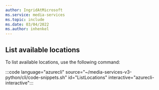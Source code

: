 ```yaml
---
author: IngridAtMicrosoft
ms.service: media-services 
ms.topic: include
ms.date: 03/04/2022
ms.author: inhenkel
---
```


<!-- ### List available locations -->

## List available locations

To list available locations, use the following command:

:::code language="azurecli" source="~/media-services-v3-python/cli/code-snippets.sh" id="ListLocations" interactive="azurecli-interactive":::

